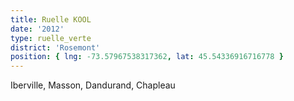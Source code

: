 ```yaml
---
title: Ruelle KOOL
date: '2012'
type: ruelle_verte
district: 'Rosemont'
position: { lng: -73.57967538317362, lat: 45.54336916716778 }
---
```


Iberville, Masson, Dandurand, Chapleau